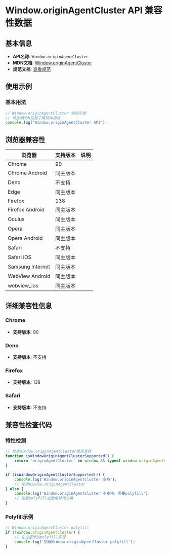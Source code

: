 # Window.originAgentCluster API 兼容性数据

## 基本信息

- **API名称**: `Window.originAgentCluster`
- **MDN文档**: [Window.originAgentCluster](https://developer.mozilla.org/docs/Web/API/Window/originAgentCluster)
- **规范文档**: [查看规范](https://html.spec.whatwg.org/multipage/browsers.html#origin-keyed-agent-clusters)

## 使用示例

### 基本用法

```javascript
// Window.originAgentCluster 使用示例
// 请查阅MDN文档了解具体用法
console.log('Window.originAgentCluster API');
```

## 浏览器兼容性

| 浏览器 | 支持版本 | 说明 |
|--------|----------|------|
| Chrome | 90 |  |
| Chrome Android | 同主版本 |  |
| Deno | 不支持 |  |
| Edge | 同主版本 |  |
| Firefox | 138 |  |
| Firefox Android | 同主版本 |  |
| Oculus | 同主版本 |  |
| Opera | 同主版本 |  |
| Opera Android | 同主版本 |  |
| Safari | 不支持 |  |
| Safari iOS | 同主版本 |  |
| Samsung Internet | 同主版本 |  |
| WebView Android | 同主版本 |  |
| webview_ios | 同主版本 |  |

## 详细兼容性信息

### Chrome

- **支持版本**: 90

### Deno

- **支持版本**: 不支持

### Firefox

- **支持版本**: 138

### Safari

- **支持版本**: 不支持

## 兼容性检查代码

### 特性检测

```javascript
// 检查Window.originAgentCluster是否支持
function isWindowOriginAgentClusterSupported() {
    return 'originAgentCluster' in window && typeof window.originAgentCluster === 'function';
}

if (isWindowOriginAgentClusterSupported()) {
    console.log('Window.originAgentCluster 支持');
    // 使用Window.originAgentCluster
} else {
    console.log('Window.originAgentCluster 不支持，需要polyfill');
    // 加载polyfill或使用替代方案
}
```

### Polyfill示例

```javascript
// Window.originAgentCluster polyfill
if (!window.originAgentCluster) {
    // 在这里添加polyfill实现
    console.log('加载Window.originAgentCluster polyfill');
}
```

